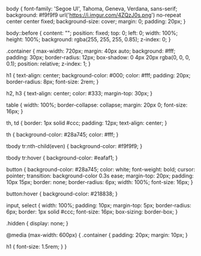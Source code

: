 body {
  font-family: 'Segoe UI', Tahoma, Geneva, Verdana, sans-serif;
  background: #f9f9f9 url('https://i.imgur.com/4ZQzJ0s.png') no-repeat center center fixed;
  background-size: cover;
  margin: 0;
  padding: 20px;
}

body::before {
  content: "";
  position: fixed;
  top: 0;
  left: 0;
  width: 100%;
  height: 100%;
  background: rgba(255, 255, 255, 0.85);
  z-index: 0;
}

.container {
  max-width: 720px;
  margin: 40px auto;
  background: #fff;
  padding: 30px;
  border-radius: 12px;
  box-shadow: 0 4px 20px rgba(0, 0, 0, 0.1);
  position: relative;
  z-index: 1;
}

h1 {
  text-align: center;
  background-color: #000;
  color: #fff;
  padding: 20px;
  border-radius: 8px;
  font-size: 2rem;
}

h2, h3 {
  text-align: center;
  color: #333;
  margin-top: 30px;
}

table {
  width: 100%;
  border-collapse: collapse;
  margin: 20px 0;
  font-size: 16px;
}

th, td {
  border: 1px solid #ccc;
  padding: 12px;
  text-align: center;
}

th {
  background-color: #28a745;
  color: #fff;
}

tbody tr:nth-child(even) {
  background-color: #f9f9f9;
}

tbody tr:hover {
  background-color: #eafaf1;
}

button {
  background-color: #28a745;
  color: white;
  font-weight: bold;
  cursor: pointer;
  transition: background-color 0.3s ease;
  margin-top: 20px;
  padding: 10px 15px;
  border: none;
  border-radius: 6px;
  width: 100%;
  font-size: 16px;
}

button:hover {
  background-color: #218838;
}

input, select {
  width: 100%;
  padding: 10px;
  margin-top: 5px;
  border-radius: 6px;
  border: 1px solid #ccc;
  font-size: 16px;
  box-sizing: border-box;
}

.hidden {
  display: none;
}

@media (max-width: 600px) {
  .container {
    padding: 20px;
    margin: 10px;
  }

  h1 {
    font-size: 1.5rem;
  }
}
